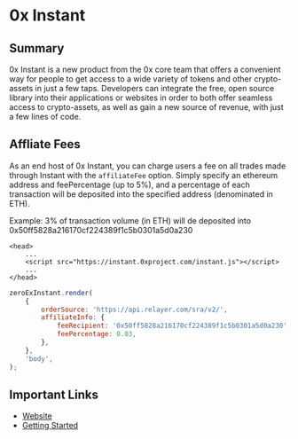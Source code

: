 # 0x Instant

## Summary

0x Instant is a new product from the 0x core team that offers a convenient way for people to get access to a wide variety of tokens and other crypto-assets in just a few taps. Developers can integrate the free, open source library into their applications or websites in order to both offer seamless access to crypto-assets, as well as gain a new source of revenue, with just a few lines of code.

## Affliate Fees

As an end host of 0x Instant, you can charge users a fee on all trades made through Instant with the `affiliateFee` option. Simply specify an ethereum address and feePercentage \(up to 5%\), and a percentage of each transaction will be deposited into the specified address \(denominated in ETH\).

Example: 3% of transaction volume \(in ETH\) will de deposited into 0x50ff5828a216170cf224389f1c5b0301a5d0a230

```markup
<head>
    ...
    <script src="https://instant.0xproject.com/instant.js"></script>
    ...
</head>
```

```javascript
zeroExInstant.render(
    {
        orderSource: 'https://api.relayer.com/sra/v2/',
        affiliateInfo: {
            feeRecipient: '0x50ff5828a216170cf224389f1c5b0301a5d0a230',
            feePercentage: 0.03,
        },
    },
    'body',
);
```

## Important Links

* [Website](https://0x.org/instant)
* [Getting Started](https://0x.org/wiki#Get-Started-With-Instant)

